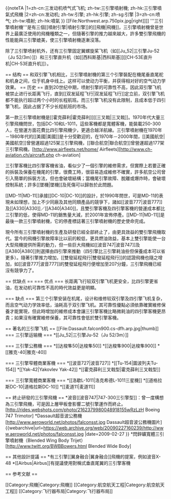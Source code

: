 {{noteTA
|1=zh-cn:三发动机喷气式飞机; zh-tw:三引擎噴射機; zh-hk:三引擎噴氣式飛機
|2=zh-cn:发动机; zh-tw:引擎; zh-hk:引擎; zh-sg:引擎
|3=zh-cn:喷气; zh-tw:噴射; zh-hk:噴氣
}}
[[File:Northwest.arp.750pix.jpg|right]]]]
'''三引擎噴射機'''是有三個[[噴射引擎|噴射引擎]]的[[飛機|飛機]]，三引擎噴射機曾是世界上最廣泛使用的飛機種類之一，但隨著引擎的推力越來越大，許多雙引擎飛機的性能能與三引擎媲美，使三引擎噴射機逐漸沒落。

除了三引擎喷射机外，还有三引擎固定翼螺旋桨飞机（如[[Ju_52|三引擎Ju-52（Ju 52/3m）]]）和三引擎直升机（如[[西科斯基|西科斯基]][[CH-53E直升机|CH-53E直升机]]）。


== 结构 ==
和双引擎飞机相比，三引擎噴射機的第三个引擎裝配在機尾垂直尾舵和机身之间，位于机身中线上。这样可以使动力平衡，并获得相对好的空气动力学效果。
== 历史 ==
直到20世纪中期，喷射引擎的可靠性不高，因此双引擎飞机被禁止进行长距离飞行，直到[[双发延程飞行|双发延程飞行]]定立前，双引擎飞机都不能执行超过两个小时的长程航班。而三引擎飞机没有此限制，且成本低于四引擎飞机，因此占据了不少长程航班的市场。

第一款三引擎噴射機是[[霍克薛利|霍克薛利]][[三叉戟|三叉戟]]。1970年代大量三引擎飛機問世，包括DC-10和L-1011，這些客機都是寬體客機，能裝載250-300人，在營運方面花費比四引擎飛機少，更適合越洋航線。三引擎噴射機在1970年－1980年代的[[美國|美國]]是十分受歡迎的，在1970年－2000年間，[[美國航空|美國航空]]曾營運超過125架三引擎飛機，[[聯合航空|聯合航空]]曾營運超過177架三引擎飛機。<ref>[http://www.airfleets.net/home/ Airfleets]</ref><ref>[http://www.ch-aviation.ch/aircraft.php ch-aviation]</ref>

三引擎客機比四引擎客機省油，看似少了一個引擎的維修需求，但實際上若要正確的拆裝及保養在機尾的引擎，很費工時，很容易造成維修不確實，許多航空公司曾引入簡單的拆裝方法，但也會破壞結構；當機尾引擎故障、脫離或爆炸時，會破壞控制系統；許多[[墜機|墜機]]及死傷可以歸咎於此問題。

[[MD-11|MD-11]]承接[[DC-10|DC-10]]的設計，於1990年問世，可是MD-11的表現未如理想，加上不少同廠及其他同類產品的競爭下，諸如[[波音777|波音777]]及[[A330|A330]]／[[A340|A340]]，且雙引擎客機及四引擎客機的營運成本都比三引擎的低，使得MD-11的銷售量大減，於2001年宣佈停產。[[MD-11|MD-11]]是最後一款三引擎噴射機，它的停產標誌著三引擎噴射機的歷史使命完成。

現今所有三引擎噴射機的生產及研發已經全部終止了，由更具效益的雙引擎飛機取代。當今的飛機引擎故障率比以前的較低，更具燃油效益，基本上雙引擎能使一台大型飛機提供所需的動力，但一些巨大飛機如[[波音747|波音747]]及[[A380|A380]]則選擇由四引擎來推動（四引擎比三引擎耗油些但保養成本可以省更多）。隨著引擎推力增加，[[雙發延程飛行|雙發延程飛行]]的認證飛機也隨之增加，如[[波音777|波音777]]的雙發延程飛行便增加至207分鐘，三引擎飛機已經沒有競爭力了。

== 优缺点 ==
=== 优点 ===
长距离飞行较双引擎飞机更安全，比四引擎更省油，在发动机可靠性不高的時代效益更是明顯。

=== 缺点 ===
第三个引擎安装在机尾，设计和维修较双引擎及四引擎飞机复杂，而且空气动力学效率低，油耗高于双引擎飞机。其可靠性優點必須依靠確實維修保養才能實現，但此時增加的維修成本會讓三引擎客機比略微耗油的四引擎客機更昂貴；如果沒有確實維修保養，其可靠性會低於雙引擎客機。

== 著名的三引擎飞机 ==
[[File:Dassault.falcon900.cs-dfh.arp.jpg|thumb]]
=== 三引擎运输機 ===
*[[Ju_52|三引擎Ju-52（Ju 52/3m）]]

=== 三引擎公務機 ===
*[[达梭隼50|达梭隼50]]
*[[达梭隼900|达梭隼900]]
*[[雅克-40|雅克-40]]

=== 三引擎窄體商業客機 ===
*[[波音727|波音727]]
*[[Tu-154|圖波列夫Tu-154]]
*[[Yak-42|Yakovlev Yak-42]]
*[[霍克薛利三叉戟型|霍克薛利三叉戟型]]

=== 三引擎寬體商業客機 ===
*[[洛歇L-1011|洛克希德L-1011三星機]]
*[[道格拉斯DC-10|道格拉斯DC-10]]
*[[麦道11|麦道11]]

== 終止研發的三引擎飛機 ==
*波音[[波音747|747-300三引擎型]]：曾一度構想為三引擎飛機，可是因上層甲板會影響二號引擎運作而終止。<ref>[http://rides.webshots.com/photo/2162379980048918155wRzLzH Boeing 747 Trimotor]</ref>
*Dassault超音波公務機<ref>[http://www.aeroworld.net/photos/falconsst.jpg Dassault超音波公務機圖片] {{webarchive|url=https://web.archive.org/web/20090227160239/http://www.aeroworld.net/photos/falconsst.jpg |date=2009-02-27 }}</ref>
*閃鋅礦寬體三引擎噴射機（Blended Wing Body Trijet）<ref>[http://www.twitt.org/BWBBowers.html Blended Wide Body]</ref>

== 其他設計提議 ==
*有三引擎[[翼身融合|翼身融合]]飛機的提案，例如波音X-48
*[[Airbus|Airbus]]有提議使用對稱式垂直尾翼的三引擎客機

== 参考文献 ==
<div class="references-small">
<references />
</div>

[[Category:飛機|Category:飛機]]
[[Category:航空航天工程|Category:航空航天工程]]
[[Category:飞行器布局|Category:飞行器布局]]